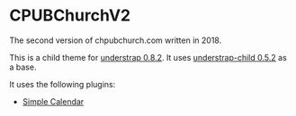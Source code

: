 # CPUBChurchV2

The second version of chpubchurch.com written in 2018.

This is a child theme for [understrap 0.8.2](https://github.com/understrap/understrap). It uses [understrap-child 0.5.2](https://github.com/understrap/understrap-child) as a base.

It uses the following plugins:

* [Simple Calendar](https://wordpress.org/plugins/google-calendar-events/)
